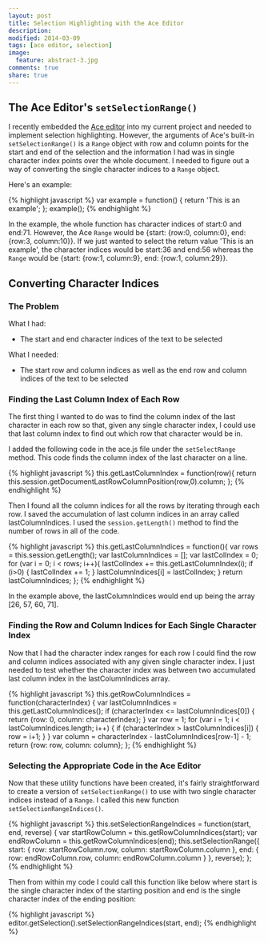 ```yaml
---
layout: post
title: Selection Highlighting with the Ace Editor
description: 
modified: 2014-03-09
tags: [ace editor, selection]
image:
  feature: abstract-3.jpg
comments: true
share: true
---
```


## The Ace Editor's `setSelectionRange()`
I recently embedded the [Ace editor](http://ace.c9.io/#nav=about) into my current project and needed to implement selection highlighting.  However, the arguments of Ace's built-in `setSelectionRange()` is a `Range` object with row and column points for the start and end of the selection and the information I had was in single character index points over the whole document.  I needed to figure out a way of converting the single character indices to a `Range` object.

Here's an example:

{% highlight javascript %}
var example = function() {
  return 'This is an example';
};
example();
{% endhighlight %}

In the example, the whole function has character indices of start:0 and end:71.  However, the Ace `Range` would be {start: {row:0, column:0}, end: {row:3, column:10}}.  If we just wanted to select the return value 'This is an example', the character indices would be start:36 and end:56 whereas the `Range` would be {start: {row:1, column:9}, end: {row:1, column:29}}.

## Converting Character Indices

### The Problem 

What I had:

* The start and end character indices of the text to be selected

What I needed:
 
* The start row and column indices as well as the end row and column indices of the text to be selected

### Finding the Last Column Index of Each Row

The first thing I wanted to do was to find the column index of the last character in each row so that, given any single character index, I could use that last column index to find out which row that character would be in.  

I added the following code in the ace.js file under the `setSelectRange` method.  This code finds the column index of the last character on a line.

{% highlight javascript %}
this.getLastColumnIndex = function(row){
    return this.session.getDocumentLastRowColumnPosition(row,0).column;
};
{% endhighlight %}

Then I found all the column indices for all the rows by iterating through each row.  I saved the accumulation of last column indices in an array called lastColumnIndices.  I used the `session.getLength()` method to find the number of rows in all of the code.  

{% highlight javascript %}
this.getLastColumnIndices = function(){
    var rows = this.session.getLength();
    var lastColumnIndices = [];
    var lastColIndex = 0;
    for (var i = 0; i < rows; i++){
        lastColIndex += this.getLastColumnIndex(i);
        if (i>0) { lastColIndex += 1; }
        lastColumnIndices[i] = lastColIndex;
    }
    return lastColumnIndices;
};
{% endhighlight %}

In the example above, the lastColumnIndices would end up being the array [26, 57, 60, 71].  

### Finding the Row and Column Indices for Each Single Character Index

Now that I had the character index ranges for each row I could find the row and column indices associated with any given single character index.  I just needed to test whether the character index was between two accumulated last column index in the lastColumnIndices array.

{% highlight javascript %}
this.getRowColumnIndices = function(characterIndex) {
    var lastColumnIndices = this.getLastColumnIndices();
    if (characterIndex <= lastColumnIndices[0]) {
        return {row: 0, column: characterIndex};
    }
    var row = 1;
    for (var i = 1; i < lastColumnIndices.length; i++) {
        if (characterIndex > lastColumnIndices[i]) {
            row = i+1;
        }
    }
    var column = characterIndex - lastColumnIndices[row-1] - 1;
    return {row: row, column: column};
};
{% endhighlight %}

### Selecting the Appropriate Code in the Ace Editor

Now that these utility functions have been created, it's fairly straightforward to create a version of `setSelectionRange()` to use with two single character indices instead of a `Range`.  I called this new function `setSelectionRangeIndices()`.

{% highlight javascript %}
this.setSelectionRangeIndices = function(start, end, reverse) {
    var startRowColumn = this.getRowColumnIndices(start);
    var endRowColumn = this.getRowColumnIndices(end);
    this.setSelectionRange({
        start: {
            row: startRowColumn.row,
            column: startRowColumn.column
        },
        end: {
            row: endRowColumn.row,
            column: endRowColumn.column
        }
    }, reverse);
};
{% endhighlight %}

Then from within my code I could call this function like below where start is the single character index of the starting position and end is the single character index of the ending position:

{% highlight javascript %}
editor.getSelection().setSelectionRangeIndices(start, end);
{% endhighlight %}


